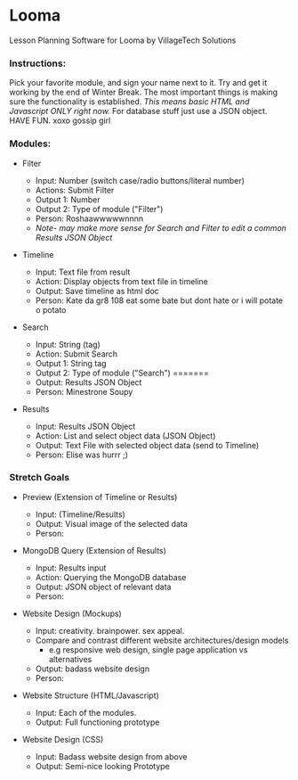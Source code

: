 # Looma
Lesson Planning Software for Looma by VillageTech Solutions

### Instructions:

Pick your favorite module, and sign your name next to it.
Try and get it working by the end of Winter Break.
The most important things is making sure the functionality is established. 
*This means basic HTML and Javascript ONLY right now.* 
For database stuff just use a JSON object. 
HAVE FUN.
xoxo gossip girl

### Modules:
* Filter
  * Input: Number (switch case/radio buttons/literal number)
  * Actions: Submit Filter
  * Output 1: Number
  * Output 2: Type of module ("Filter")
  * Person: Roshaawwwwwnnnn
  * *Note- may make more sense for Search and Filter to edit a common Results JSON Object*

* Timeline
  * Input: Text file from result
  * Action: Display objects from text file in timeline
  * Output: Save timeline as html doc
  * Person: Kate da gr8 108 eat some bate but dont hate or i will potate o potato

* Search
  * Input: String (tag)
  * Action: Submit Search
  * Output 1: String tag
  * Output 2: Type of module ("Search")
=======
  * Output: Results JSON Object
  * Person: Minestrone Soupy

* Results
  * Input: Results JSON Object
  * Action: List and select object data (JSON Object)
  * Output:  Text File with selected object data (send to Timeline)
  * Person: Elise was hurrr ;)

### Stretch Goals

* Preview (Extension of Timeline or Results)
  * Input:  (Timeline/Results)
  * Output: Visual image of the selected data 
  * Person: 

* MongoDB Query (Extension of Results)
  * Input: Results input
  * Action: Querying the MongoDB database
  * Output: JSON object of relevant data
  * Person:

* Website Design (Mockups)
  * Input: creativity. brainpower. sex appeal.
  * Compare and contrast different website architectures/design models
    * e.g responsive web design, single page application vs alternatives
  * Output: badass website design
  * Person: 

* Website Structure (HTML/Javascript)
  * Input: Each of the modules.
  * Output: Full functioning prototype

* Website Design (CSS)
  * Input: Badass website design from above
  * Output: Semi-nice looking Prototype


